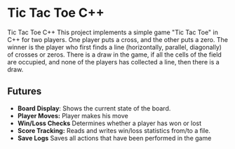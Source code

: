 # Tic Tac Toe C++
Tic Tac Toe C++
This project implements a simple game "Tic Tac Toe" in C++ for two players. One player puts a cross, and the other puts a zero. The winner is the player who first finds a line (horizontally, parallel, diagonally) of crosses or zeros. There is a draw in the game, if all the cells of the field are occupied, and none of the players has collected a line, then there is a draw.
## Futures 
- **Board Display**: Shows the current state of the board.
- **Player Moves:** Player makes his move
- **Win/Loss Checks** Determines whether a player has won or lost
- **Score Tracking:** Reads and writes win/loss statistics from/to a file.
- **Save Logs** Saves all actions that have been performed in the game
